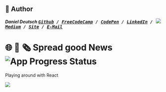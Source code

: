 ## 📝 Author
[<img src="https://s3-us-west-2.amazonaws.com/s.cdpn.io/854371/profile/profile-80_2.jpg" align="right">](http://ddcreationstudios.at/)

##### Daniel Deutsch <kbd>[Github](https://github.com/DDCreationStudios) / [FreeCodeCamp](https://www.freecodecamp.com/ddcreationstudios) / [CodePen](http://codepen.io/ddcreationstudios/) / [LinkedIn](https://www.linkedin.com/in/daniel-deutsch-b95611127) / [Medium](https://medium.com/@ddcreationstudi) / [Site](http://ddcreationstudios.at/) /  [E-Mail](mailto:deudan1010@gmail.com)</kbd>

# 🌐 📰 🗞️  Spread good News ![App Progress Status](https://img.shields.io/badge/Status-In%20Progress-0520b7.svg?style=plastic)

Playing around with React

<img src="https://images.unsplash.com/photo-1483425571841-9662f86c7154?dpr=2&auto=format&fit=crop&w=767&h=382&q=80&cs=tinysrgb&crop=">
